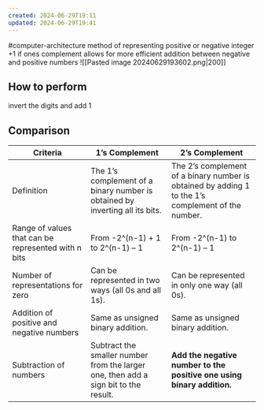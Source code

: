 ```yaml
---
created: 2024-06-29T19:11
updated: 2024-06-29T19:41
---
```

#computer-architecture 
method of representing positive or negative integer
+1 if ones complement
allows for more efficient addition between negative and positive numbers
![[Pasted image 20240629193602.png|200]]


## How to perform
invert the digits and add 1

## Comparison

| **Criteria**                                        | **1’s Complement**                                                                  | **2’s Complement**                                                                                 |
| --------------------------------------------------- | ----------------------------------------------------------------------------------- | -------------------------------------------------------------------------------------------------- |
| Definition                                          | The 1’s complement of a binary number is obtained by inverting all its bits.        | The 2’s complement of a binary number is obtained by adding 1 to the 1’s complement of the number. |
| Range of values that can be represented with n bits | From -2^(n-1) + 1 to 2^(n-1) – 1                                                    | From -2^(n-1) to 2^(n-1) – 1                                                                       |
| Number of representations for zero                  | Can be represented in two ways (all 0s and all 1s).                                 | Can be represented in only one way (all 0s).                                                       |
| Addition of positive and negative numbers           | Same as unsigned binary addition.                                                   | Same as unsigned binary addition.                                                                  |
| Subtraction of numbers                              | Subtract the smaller number from the larger one, then add a sign bit to the result. | **Add the negative number to the positive one using binary addition.**                             |
